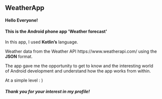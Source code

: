 ## WeatherApp
#### Hello Everyone! 
#### This is the Android phone app 'Weather forecast'
<p> In this app, I used <b>Kotlin’s</b> language.</p>
 Weather data from the Weather API https://www.weatherapi.com/ using the <b>JSON</b> format.
<p>The app gave me the opportunity to get to know and the interesting world of Android development and understand how the app works from within.</p>
<p> At a simple level : )</p>
<h5>Thank you for your interest in my profile!</h5>
